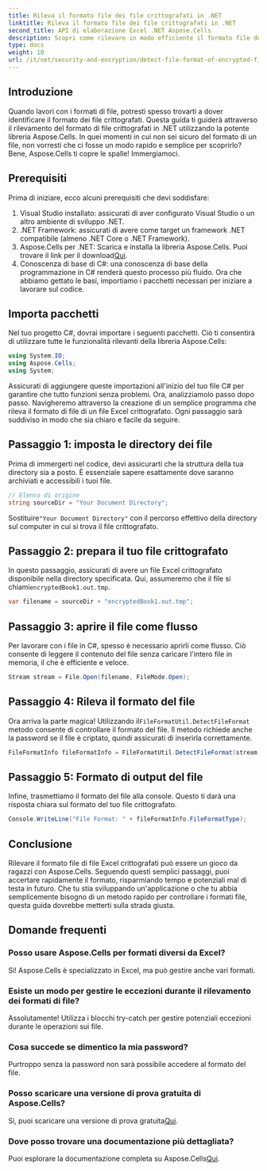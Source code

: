 ```yaml
---
title: Rileva il formato file dei file crittografati in .NET
linktitle: Rileva il formato file dei file crittografati in .NET
second_title: API di elaborazione Excel .NET Aspose.Cells
description: Scopri come rilevare in modo efficiente il formato file dei file crittografati in .NET utilizzando Aspose.Cells. Una guida semplice per sviluppatori.
type: docs
weight: 10
url: /it/net/security-and-encryption/detect-file-format-of-encrypted-files/
---
```

## Introduzione
Quando lavori con i formati di file, potresti spesso trovarti a dover identificare il formato dei file crittografati. Questa guida ti guiderà attraverso il rilevamento del formato di file crittografati in .NET utilizzando la potente libreria Aspose.Cells. In quei momenti in cui non sei sicuro del formato di un file, non vorresti che ci fosse un modo rapido e semplice per scoprirlo? Bene, Aspose.Cells ti copre le spalle! Immergiamoci.
## Prerequisiti
Prima di iniziare, ecco alcuni prerequisiti che devi soddisfare:
1. Visual Studio installato: assicurati di aver configurato Visual Studio o un altro ambiente di sviluppo .NET.
2. .NET Framework: assicurati di avere come target un framework .NET compatibile (almeno .NET Core o .NET Framework).
3. Aspose.Cells per .NET: Scarica e installa la libreria Aspose.Cells. Puoi trovare il link per il download[Qui](https://releases.aspose.com/cells/net/).
4. Conoscenza di base di C#: una conoscenza di base della programmazione in C# renderà questo processo più fluido.
Ora che abbiamo gettato le basi, importiamo i pacchetti necessari per iniziare a lavorare sul codice.
## Importa pacchetti
Nel tuo progetto C#, dovrai importare i seguenti pacchetti. Ciò ti consentirà di utilizzare tutte le funzionalità rilevanti della libreria Aspose.Cells:
```csharp
using System.IO;
using Aspose.Cells;
using System;
```
Assicurati di aggiungere queste importazioni all'inizio del tuo file C# per garantire che tutto funzioni senza problemi.
Ora, analizziamolo passo dopo passo. Navigheremo attraverso la creazione di un semplice programma che rileva il formato di file di un file Excel crittografato. Ogni passaggio sarà suddiviso in modo che sia chiaro e facile da seguire.
## Passaggio 1: imposta le directory dei file

Prima di immergerti nel codice, devi assicurarti che la struttura della tua directory sia a posto. È essenziale sapere esattamente dove saranno archiviati e accessibili i tuoi file.

```csharp
// Elenco di origine
string sourceDir = "Your Document Directory";
```
 Sostituire`"Your Document Directory"` con il percorso effettivo della directory sul computer in cui si trova il file crittografato.
## Passaggio 2: prepara il tuo file crittografato

 In questo passaggio, assicurati di avere un file Excel crittografato disponibile nella directory specificata. Qui, assumeremo che il file si chiami`encryptedBook1.out.tmp`.

```csharp
var filename = sourceDir + "encryptedBook1.out.tmp";
```
## Passaggio 3: aprire il file come flusso 

Per lavorare con i file in C#, spesso è necessario aprirli come flusso. Ciò consente di leggere il contenuto del file senza caricare l'intero file in memoria, il che è efficiente e veloce.

```csharp
Stream stream = File.Open(filename, FileMode.Open);
```
## Passaggio 4: Rileva il formato del file

 Ora arriva la parte magica! Utilizzando il`FileFormatUtil.DetectFileFormat` metodo consente di controllare il formato del file. Il metodo richiede anche la password se il file è criptato, quindi assicurati di inserirla correttamente.

```csharp
FileFormatInfo fileFormatInfo = FileFormatUtil.DetectFileFormat(stream, "1234"); // La password è 1234
```
## Passaggio 5: Formato di output del file

Infine, trasmettiamo il formato del file alla console. Questo ti darà una risposta chiara sul formato del tuo file crittografato.

```csharp
Console.WriteLine("File Format: " + fileFormatInfo.FileFormatType);
```

## Conclusione
Rilevare il formato file di file Excel crittografati può essere un gioco da ragazzi con Aspose.Cells. Seguendo questi semplici passaggi, puoi accertare rapidamente il formato, risparmiando tempo e potenziali mal di testa in futuro. Che tu stia sviluppando un'applicazione o che tu abbia semplicemente bisogno di un metodo rapido per controllare i formati file, questa guida dovrebbe metterti sulla strada giusta.
## Domande frequenti
### Posso usare Aspose.Cells per formati diversi da Excel?
Sì! Aspose.Cells è specializzato in Excel, ma può gestire anche vari formati.
### Esiste un modo per gestire le eccezioni durante il rilevamento dei formati di file?
Assolutamente! Utilizza i blocchi try-catch per gestire potenziali eccezioni durante le operazioni sui file.
### Cosa succede se dimentico la mia password?
Purtroppo senza la password non sarà possibile accedere al formato del file.
### Posso scaricare una versione di prova gratuita di Aspose.Cells?
Sì, puoi scaricare una versione di prova gratuita[Qui](https://releases.aspose.com/).
### Dove posso trovare una documentazione più dettagliata?
 Puoi esplorare la documentazione completa su Aspose.Cells[Qui](https://reference.aspose.com/cells/net/).